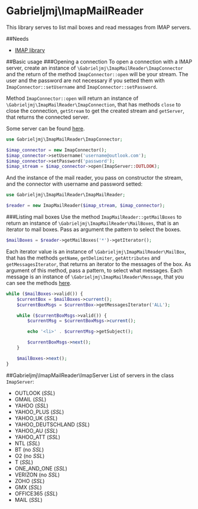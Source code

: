 Gabrieljmj\ImapMailReader
=========================
This library serves to list mail boxes and read messages from IMAP servers.

##Needs
 * [IMAP library](http://php.net/manual/pt_BR/book.imap.php)

##Basic usage
###Opening a connection
To open a connection with a IMAP server, create an instance of ```\Gabrieljmj\ImapMailReader\ImapConnector``` and the return of the method ```ImapConnector::open``` will be your stream. The user and the password are not necessary if you setted them with ```ImapConnector::setUsername``` and ```ImapConnector::setPassword```.

Method ```ImapConnector::open``` will return an instance of ```\Gabrieljmj\ImapMailReader\ImapConnection```, that has methods ```close``` to close the connection, ```getStream``` to get the created stream and ```getServer```, that returns the connected server.

Some server can be found [here](https://github.com/GabrielJMJ/ImapMailReader#gabrieljmjimapmailreaderimapserver).
```php
use Gabrieljmj\ImapMailReader\ImapConnector;

$imap_connector = new ImapConnector();
$imap_connector->setUsername('username@outlook.com');
$imap_connector->setPassword('password');
$imap_stream = $imap_connector->open(ImapServer::OUTLOOK);
```
And the instance of the mail reader, you pass on constructor the stream, and the connector with username and password setted:
```php
use Gabrieljmj\ImapMailReader\ImapMailReader;

$reader = new ImapMailReader($imap_stream, $imap_connector);
```

###Listing mail boxes
Use the method ```ImapMailReader::getMailBoxes``` to return an instance of ```\Gabrieljmj\ImapMailReader\MailBoxes```, that is an iterator to mail boxes. Pass as argument the pattern to select the boxes.
```php
$mailBoxes = $reader->getMailBoxes('*')->getIterator();
```
Each iterator value is an instance of ```\Gabrieljmj\ImapMailReader\MailBox```, that has the methods ```getName```, ```getDelimiter```, ```getAttributes``` and ```getMessagesIterator```, that returns an iterator to the messages of the box. As argument of this method, pass a pattern, to select what messages. Each message is an instance of ```\Gabrieljmj\ImapMailReader\Message```, that you can see the methods [here](https://github.com/GabrielJMJ/ImapMailReader/blob/master/src/gabrieljmj/ImapMailReader/Message.php).
```php
while ($mailBoxes->valid()) {
    $currentBox = $mailBoxes->current();
    $currentBoxMsgs = $currentBox->getMessagesIterator('ALL');

    while ($currentBoxMsgs->valid()) {
        $currentMsg = $currentBoxMsgs->current();

        echo '<li>' . $currentMsg->getSubject();

        $currentBoxMsgs->next();
    }

    $mailBoxes->next();
}
```

##Gabrieljmj\ImapMailReader\ImapServer
List of servers in the class ```ImapServer```:
* OUTLOOK (*SSL*)
* GMAIL (*SSL*)
* YAHOO (*SSL*)
* YAHOO_PLUS (*SSL*)
* YAHOO_UK (*SSL*)
* YAHOO_DEUTSCHLAND (*SSL*)
* YAHOO_AU (*SSL*)
* YAHOO_ATT (*SSL*)
* NTL (*SSL*)
* BT (no  *SSL*)
* O2 (no *SSL*)
* T (*SSL*)
* ONE_AND_ONE (*SSL*)
* VERIZON (no *SSL*)
* ZOHO (*SSL*)
* GMX (*SSL*)
* OFFICE365 (*SSL*)
* MAIL (*SSL*)
